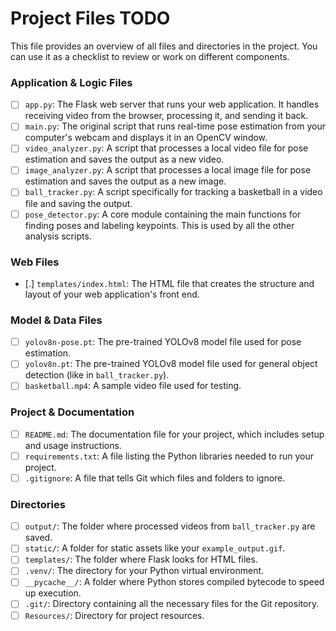 # Project Files TODO

This file provides an overview of all files and directories in the project. You can use it as a checklist to review or work on different components.

### Application & Logic Files
- [ ] `app.py`: The Flask web server that runs your web application. It handles receiving video from the browser, processing it, and sending it back.
- [ ] `main.py`: The original script that runs real-time pose estimation from your computer's webcam and displays it in an OpenCV window.
- [ ] `video_analyzer.py`: A script that processes a local video file for pose estimation and saves the output as a new video.
- [ ] `image_analyzer.py`: A script that processes a local image file for pose estimation and saves the output as a new image.
- [ ] `ball_tracker.py`: A script specifically for tracking a basketball in a video file and saving the output.
- [ ] `pose_detector.py`: A core module containing the main functions for finding poses and labeling keypoints. This is used by all the other analysis scripts.

### Web Files
- [.] `templates/index.html`: The HTML file that creates the structure and layout of your web application's front end.

### Model & Data Files
- [ ] `yolov8n-pose.pt`: The pre-trained YOLOv8 model file used for pose estimation.
- [ ] `yolov8n.pt`: The pre-trained YOLOv8 model file used for general object detection (like in `ball_tracker.py`).
- [ ] `basketball.mp4`: A sample video file used for testing.

### Project & Documentation
- [ ] `README.md`: The documentation file for your project, which includes setup and usage instructions.
- [ ] `requirements.txt`: A file listing the Python libraries needed to run your project.
- [ ] `.gitignore`: A file that tells Git which files and folders to ignore.

### Directories
- [ ] `output/`: The folder where processed videos from `ball_tracker.py` are saved.
- [ ] `static/`: A folder for static assets like your `example_output.gif`.
- [ ] `templates/`: The folder where Flask looks for HTML files.
- [ ] `.venv/`: The directory for your Python virtual environment.
- [ ] `__pycache__/`: A folder where Python stores compiled bytecode to speed up execution.
- [ ] `.git/`: Directory containing all the necessary files for the Git repository.
- [ ] `Resources/`: Directory for project resources.
